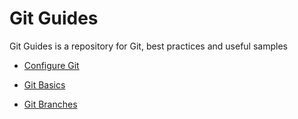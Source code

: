 # Git Guides
Git Guides is a repository for Git, best practices and useful samples

- [Configure Git]()

- [Git Basics]()

- [Git Branches]()